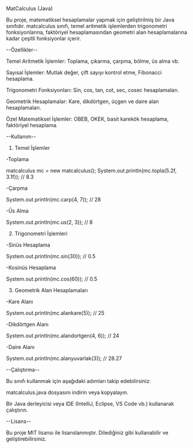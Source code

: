 MatCalculus (Java)

Bu proje, matematiksel hesaplamalar yapmak için geliştirilmiş bir Java sınıfıdır. matcalculus sınıfı, temel aritmetik işlemlerden trigonometri fonksiyonlarına, faktöriyel hesaplamasından geometri alan hesaplamalarına kadar çeşitli fonksiyonlar içerir.

--Özellikler--

Temel Aritmetik İşlemler: Toplama, çıkarma, çarpma, bölme, üs alma vb.

Sayısal İşlemler: Mutlak değer, çift sayıyı kontrol etme, Fibonacci hesaplama.

Trigonometri Fonksiyonları: Sin, cos, tan, cot, sec, cosec hesaplamaları.

Geometrik Hesaplamalar: Kare, dikdörtgen, üçgen ve daire alan hesaplamaları.

Özel Matematiksel İşlemler: OBEB, OKEK, basit karekök hesaplama, faktöriyel hesaplama.

--Kullanım--

1. Temel İşlemler

-Toplama

matcalculus mc = new matcalculus();
System.out.println(mc.topla(5.2f, 3.1f)); // 8.3

-Çarpma

System.out.println(mc.carp(4, 7)); // 28

-Üs Alma

System.out.println(mc.us(2, 3)); // 8

2. Trigonometri İşlemleri

-Sinüs Hesaplama

System.out.println(mc.sin(30)); // 0.5

-Kosinüs Hesaplama

System.out.println(mc.cos(60)); // 0.5

3. Geometrik Alan Hesaplamaları

-Kare Alanı

System.out.println(mc.alankare(5)); // 25

-Dikdörtgen Alanı

System.out.println(mc.alandortgen(4, 6)); // 24

-Daire Alanı

System.out.println(mc.alanyuvarlak(3)); // 28.27

--Çalıştırma--

Bu sınıfı kullanmak için aşağıdaki adımları takip edebilirsiniz:

matcalculus.java dosyasını indirin veya kopyalayın.

Bir Java derleyicisi veya IDE (IntelliJ, Eclipse, VS Code vb.) kullanarak çalıştırın.

--Lisans--

Bu proje MIT lisansı ile lisanslanmıştır. Dilediğiniz gibi kullanabilir ve geliştirebilirsiniz.
